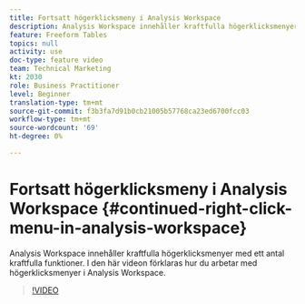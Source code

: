 ```yaml
---
title: Fortsatt högerklicksmeny i Analysis Workspace
description: Analysis Workspace innehåller kraftfulla högerklicksmenyer med ett antal kraftfulla funktioner. I den här videon förklaras hur du arbetar med högerklicksmenyer i Analysis Workspace.
feature: Freeform Tables
topics: null
activity: use
doc-type: feature video
team: Technical Marketing
kt: 2030
role: Business Practitioner
level: Beginner
translation-type: tm+mt
source-git-commit: f3b3fa7d91b0cb21005b57768ca23ed6700fcc03
workflow-type: tm+mt
source-wordcount: '69'
ht-degree: 0%

---
```



# Fortsatt högerklicksmeny i Analysis Workspace {#continued-right-click-menu-in-analysis-workspace}

Analysis Workspace innehåller kraftfulla högerklicksmenyer med ett antal kraftfulla funktioner. I den här videon förklaras hur du arbetar med högerklicksmenyer i Analysis Workspace.

>[!VIDEO](https://video.tv.adobe.com/v/23982/?quality=12)
